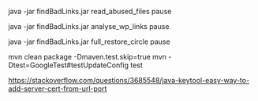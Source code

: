 
java -jar findBadLinks.jar read_abused_files 
pause

java -jar findBadLinks.jar analyse_wp_links 
pause

java -jar findBadLinks.jar full_restore_circle
pause

mvn clean package -Dmaven.test.skip=true
mvn -Dtest=GoogleTest#testUpdateConfig test

https://stackoverflow.com/questions/3685548/java-keytool-easy-way-to-add-server-cert-from-url-port